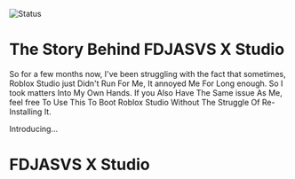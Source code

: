 ![Status](https://img.shields.io/badge/Public(Open%20Source)-green?label=Status)

# The Story Behind FDJASVS X Studio

So for a few months now, I've been struggling with the fact that sometimes, Roblox Studio just Didn't Run For Me, It annoyed Me For Long enough. So I took matters Into My Own Hands. If you Also Have The Same issue As Me, feel free To Use This To Boot Roblox Studio Without The Struggle Of Re-Installing It.

Introducing...

# FDJASVS X Studio
